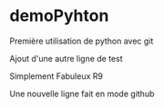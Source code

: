 # demoPyhton
Première utilisation de python avec git 

Ajout d'une autre ligne de test

Simplement Fabuleux R9

Une nouvelle ligne fait en mode github
